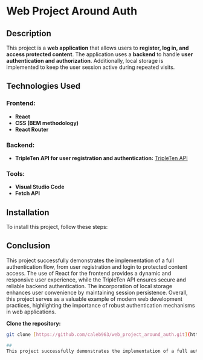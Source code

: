 # Web Project Around Auth

## Description
This project is a **web application** that allows users to **register, log in, and access protected content**. The application uses a **backend** to handle **user authentication and authorization**. Additionally, local storage is implemented to keep the user session active during repeated visits.

## Technologies Used

### **Frontend:**
- **React**
- **CSS (BEM methodology)**
- **React Router**

### **Backend:**
- **TripleTen API for user registration and authentication:**
  [TripleTen API](https://tripleten.desarrollointerno.com)

### **Tools:**
- **Visual Studio Code**
- **Fetch API**

## Installation

To install this project, follow these steps:

## Conclusion

This project successfully demonstrates the implementation of a full authentication flow, from user registration and login to protected content access. The use of React for the frontend provides a dynamic and responsive user experience, while the TripleTen API ensures secure and reliable backend authentication. The incorporation of local storage enhances user convenience by maintaining session persistence. Overall, this project serves as a valuable example of modern web development practices, highlighting the importance of robust authentication mechanisms in web applications.


**Clone the repository:**
```bash
git clone [https://github.com/caleb963/web_project_around_auth.git](https://github.com/caleb963/web_project_around_auth.git)

##
This project successfully demonstrates the implementation of a full authentication flow, from user registration and login to protected content access. The use of React for the frontend provides a dynamic and responsive user experience, while the TripleTen API ensures secure and reliable backend authentication. The incorporation of local storage enhances user convenience by maintaining session persistence. Overall, this project serves as a valuable example of modern web development practices, highlighting the importance of robust authentication mechanisms in web applications.
